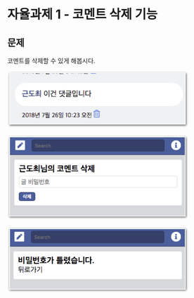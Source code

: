 # 자율과제 1 - 코멘트 삭제 기능

## 문제

코멘트를 삭제할 수 있게 해봅시다.

![&#xC5EC;&#xAE30;&#xC11C; &#xD734;&#xC9C0;&#xD1B5; &#xBC84;&#xD2BC;&#xC744; &#xD074;&#xB9AD;&#xD558;&#xBA74;,](../../.gitbook/assets/image-140.png)

![&#xCF54;&#xBA58;&#xD2B8; &#xC0AD;&#xC81C; &#xD398;&#xC774;&#xC9C0;&#xAC00; &#xBCF4;&#xC5EC;&#xC57C;&#xD558;&#xBA70;](../../.gitbook/assets/image-187.png)

![&#xBE44;&#xBC00;&#xBC88;&#xD638;&#xAC00; &#xB9DE;&#xC73C;&#xBA74; &#xC0AD;&#xC81C;&#xB418;&#xACE0; &#xD2C0;&#xB9AC;&#xBA74; &#xC624;&#xB958;&#xD398;&#xC774;&#xC9C0;&#xB97C; &#xB744;&#xC6CC;&#xC918;&#xC57C; &#xD569;&#xB2C8;&#xB2E4;.](../../.gitbook/assets/image-46.png)

